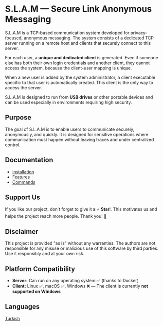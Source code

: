 # S.L.A.M — Secure Link Anonymous Messaging

S.L.A.M is a TCP-based communication system developed for privacy-focused, anonymous messaging. The system consists of a dedicated TCP server running on a remote host and clients that securely connect to this server.

For each user, a **unique and dedicated client** is generated. Even if someone else has both their own login credentials and another client, they cannot access the system, because the client-user mapping is unique.

When a new user is added by the system administrator, a client executable specific to that user is automatically created. This client is the only way to access the server.

S.L.A.M is designed to run from **USB drives** or other portable devices and can be used especially in environments requiring high security.

## Purpose

The goal of S.L.A.M is to enable users to communicate securely, anonymously, and quickly. It is designed for sensitive operations where communication must happen without leaving traces and under centralized control.

## Documentation

- [Installation](docs/en/01_installation.md)
- [Features](docs/en/02_features.md)
- [Commands](docs/en/03_commands.md)

## Support Us

If you like our project, don't forget to give it a ⭐️ **Star**!. This motivates us and helps the project reach more people. Thank you! 🙌

## Disclaimer

This project is provided "as is" without any warranties. The authors are not responsible for any misuse or malicious use of this software by third parties. Use it responsibly and at your own risk.

## Platform Compatibility

- **Server:** Can run on any operating system ✅ (thanks to Docker)
- **Client:** Linux ✅, macOS ✅, Windows ❌ — The client is currently **not supported on Windows**

## Languages

[Turkish](README.tr.md)
